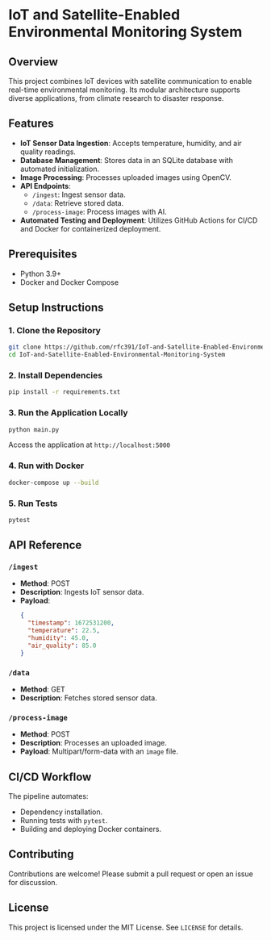 # IoT and Satellite-Enabled Environmental Monitoring System

## Overview
This project combines IoT devices with satellite communication to enable real-time environmental monitoring. Its modular architecture supports diverse applications, from climate research to disaster response.

## Features
- **IoT Sensor Data Ingestion**: Accepts temperature, humidity, and air quality readings.
- **Database Management**: Stores data in an SQLite database with automated initialization.
- **Image Processing**: Processes uploaded images using OpenCV.
- **API Endpoints**:
  - `/ingest`: Ingest sensor data.
  - `/data`: Retrieve stored data.
  - `/process-image`: Process images with AI.
- **Automated Testing and Deployment**: Utilizes GitHub Actions for CI/CD and Docker for containerized deployment.

## Prerequisites
- Python 3.9+
- Docker and Docker Compose

## Setup Instructions

### 1. Clone the Repository
```bash
git clone https://github.com/rfc391/IoT-and-Satellite-Enabled-Environmental-Monitoring-System.git
cd IoT-and-Satellite-Enabled-Environmental-Monitoring-System
```

### 2. Install Dependencies
```bash
pip install -r requirements.txt
```

### 3. Run the Application Locally
```bash
python main.py
```
Access the application at `http://localhost:5000`

### 4. Run with Docker
```bash
docker-compose up --build
```

### 5. Run Tests
```bash
pytest
```

## API Reference

### `/ingest`
- **Method**: POST
- **Description**: Ingests IoT sensor data.
- **Payload**:
  ```json
  {
    "timestamp": 1672531200,
    "temperature": 22.5,
    "humidity": 45.0,
    "air_quality": 85.0
  }
  ```

### `/data`
- **Method**: GET
- **Description**: Fetches stored sensor data.

### `/process-image`
- **Method**: POST
- **Description**: Processes an uploaded image.
- **Payload**: Multipart/form-data with an `image` file.

## CI/CD Workflow
The pipeline automates:
- Dependency installation.
- Running tests with `pytest`.
- Building and deploying Docker containers.

## Contributing
Contributions are welcome! Please submit a pull request or open an issue for discussion.

## License
This project is licensed under the MIT License. See `LICENSE` for details.

